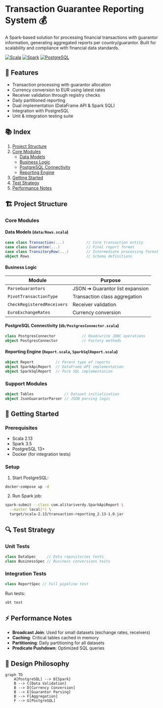 # Transaction Guarantee Reporting System 💰

A Spark-based solution for processing financial transactions with guarantor information, generating aggregated reports per country/guarantor. Built for scalability and compliance with financial data standards.

[![Scala](https://img.shields.io/badge/Scala-2.13-red)](https://www.scala-lang.org/)
[![Spark](https://img.shields.io/badge/Spark-3.5-blue)](https://spark.apache.org/)
[![PostgreSQL](https://img.shields.io/badge/PostgreSQL-13-green)](https://www.postgresql.org/)

## 🌟 Features
- Transaction processing with guarantor allocation
- Currency conversion to EUR using latest rates
- Receiver validation through registry checks
- Daily partitioned reporting
- Dual implementation (DataFrame API & Spark SQL)
- Integration with PostgreSQL
- Unit & integration testing suite

## 📚 Index
1. [Project Structure](#-project-structure)
2. [Core Modules](#-core-modules)
   - [Data Models](#data-models)
   - [Business Logic](#business-logic)
   - [PostgreSQL Connectivity](#postgresql-connectivity)
   - [Reporting Engine](#reporting-engine)
3. [Getting Started](#-getting-started)
4. [Test Strategy](#-test-strategy)
5. [Performance Notes](#-performance-notes)

## 🏗️ Project Structure

### Core Modules

#### **Data Models** (`data/Rows.scala`)
```scala
case class Transaction(...)          // Core transaction entity
case class Guarantee(...)            // Final report format
case class TransitoryRow(...)        // Intermediate processing format
object Rows                          // Schema definitions
```

#### **Business Logic**
| Module               | Purpose                          |
|----------------------|----------------------------------|
| `ParseGuarantors`    | JSON ➔ Guarantor list expansion  |
| `PivotTransactionType` | Transaction class aggregation  |
| `CheckRegisteredReceivers` | Receiver validation         |
| `EuroExchangeRates`  | Currency conversion              |

#### **PostgreSQL Connectivity** (`db/PostgresConnector.scala`)
```scala
class PostgresConnector            // Read/write JDBC operations
object PostgresConnector           // Factory methods
```

#### **Reporting Engine** (`Report.scala`, `SparkSqlReport.scala`)
```scala
object Report          // Parent type of reports
object SparkApiReport  // DataFrame API implementation
object SparkSqlReport  // Pure SQL implementation
```

### Support Modules
```scala
object Tables              // Dataset initialization
object JsonGuarantorParser // JSON parsing logic
```

## 🚀 Getting Started

### Prerequisites
- Scala 2.13
- Spark 3.5
- PostgreSQL 13+
- Docker (for integration tests)

### Setup
1. Start PostgreSQL:
```bash
docker-compose up -d
```

2. Run Spark job:
```bash
spark-submit --class com.alitariverdy.SparkApiReport \
  --master local[*] \
  target/scala-2.13/transaction-reporting_2.13-1.0.jar
```

## 🔍 Test Strategy

### Unit Tests
```scala
class DataSpec     // Data repositories tests
class BusinessSpec // Business conversions tests
```

### Integration Tests
```scala
class ReportSpec // Full pipeline test
```

Run tests:
```bash
sbt test
```

## ⚡ Performance Notes
- **Broadcast Join**: Used for small datasets (exchange rates, receivers)
- **Caching**: Critical tables cached in memory
- **Partitioning**: Daily partitioning for all datasets
- **Predicate Pushdown**: Optimized SQL queries

## 🧠 Design Philosophy
```mermaid
graph TD
    A[PostgreSQL] --> B{Spark}
    B --> C[Data Validation]
    B --> D[Currency Conversion]
    B --> E[Guarantor Parsing]
    B --> F[Aggregation]
    F --> G[PostgreSQL]
```


